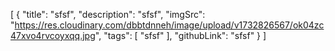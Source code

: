 [
  {
    "title": "sfsf",
    "description": "sfsf",
    "imgSrc": "https://res.cloudinary.com/dbbtdnneh/image/upload/v1732826567/ok04zc47xvo4rvcoyxqq.jpg",
    "tags": [
      "sfsf"
    ],
    "githubLink": "sfsf"
  }
]